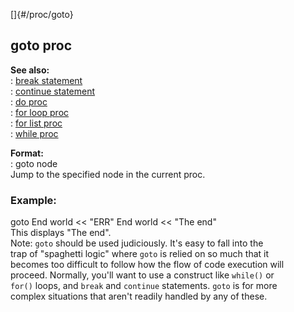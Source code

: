 []{#/proc/goto}    
## goto proc    
**See also:**    
:   [break statement](/ref/proc/break)    
:   [continue statement](/ref/proc/continue)    
:   [do proc](/ref/proc/do)    
:   [for loop proc](/ref/proc/for/loop)    
:   [for list proc](/ref/proc/for/list)    
:   [while proc](/ref/proc/while)    
<!-- -->    
**Format:**    
:   goto node    
Jump to the specified node in the current proc.    
### Example:    
goto End world \<\< \"ERR\" End world \<\< \"The end\"    
This displays \"The end\".    
Note: `goto` should be used judiciously. It\'s easy to fall into the    
trap of \"spaghetti logic\" where `goto` is relied on so much that it    
becomes too difficult to follow how the flow of code execution will    
proceed. Normally, you\'ll want to use a construct like `while()` or    
`for()` loops, and `break` and `continue` statements. `goto` is for more    
complex situations that aren\'t readily handled by any of these.  